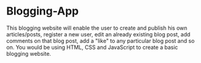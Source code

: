 # Blogging-App
This blogging website will enable the user to create and publish his own articles/posts, 
register a new user, edit an already existing blog post, add comments on that blog post,
add a "like" to any particular blog post and so on. You would be using HTML, CSS and
JavaScript to create a basic blogging website.
